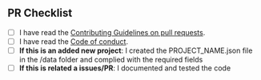 ## PR Checklist

- [ ] I have read the [Contributing Guidelines on pull requests](https://github.com/italia-opensource/awesome-italia-opensource/blob/main/CONTRIBUTING.md#pull-requests).
- [ ] I have read the [Code of conduct](https://github.com/italia-opensource/awesome-italia-opensource/blob/main/CODE_OF_CONDUCT.md).
- [ ] **If this is an added new project**: I created the PROJECT_NAME.json file in the /data folder and complied with the required fields
- [ ] **If this is related a issues/PR**: I documented and tested the code
